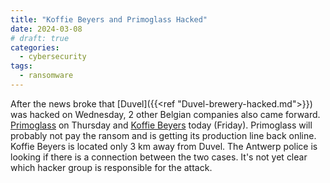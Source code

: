 ```yaml
---
title: "Koffie Beyers and Primoglass Hacked"
date: 2024-03-08
# draft: true
categories:
  - cybersecurity
tags:
  - ransomware
---
```


After the news broke that [Duvel]({{<ref "Duvel-brewery-hacked.md">}}) was hacked on Wednesday, 2 other Belgian companies also came forward. [Primoglass](https://www.hln.be/binnenland/na-cyberaanval-duvel-moortgat-ook-bij-tweede-grote-belgische-bedrijf-sprimoglass-ligt-productie-grotendeels-stil-om-zelfde-reden~a185872d/) on Thursday and [Koffie Beyers](https://www.vrt.be/vrtnws/nl/2024/03/08/koffie-beyers-in-puurs-slachtoffer-van-cyberaanval/) today (Friday). Primoglass will probably not pay the ransom and is getting its production line back online. Koffie Beyers is located only 3 km away from Duvel. The Antwerp police is looking if there is a connection between the two cases. It's not yet clear which hacker group is responsible for the attack. 
